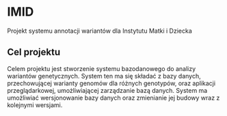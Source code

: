 # IMID
Projekt systemu annotacji wariantów dla Instytutu Matki i Dziecka

## Cel projektu
Celem projektu jest stworzenie systemu bazodanowego do analizy wariantów genetycznych. System ten ma się składać z bazy danych, przechowującej warianty genomów dla różnych genotypów, oraz aplikacji przeglądarkowej, umożliwiającej zarządzanie bazą danych. System ma umożliwiać wersjonowanie bazy danych oraz zmienianie jej budowy wraz z kolejnymi wersjami.


